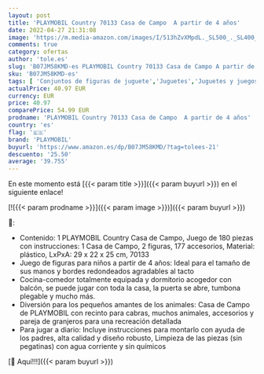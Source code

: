```yaml
---
layout: post
title: 'PLAYMOBIL Country 70133 Casa de Campo  A partir de 4 años'
date: 2022-04-27 21:31:08
image: 'https://m.media-amazon.com/images/I/513hZvXMpdL._SL500_._SL400_.jpg'
comments: true
category: ofertas
author: 'tole.es'
slug: 'B07JM58KMD-es PLAYMOBIL Country 70133 Casa de Campo A partir de 4 años'
sku: 'B07JM58KMD-es'
tags: [ 'Conjuntos de figuras de juguete','Juguetes','Juguetes y juegos','Muñecos y figuras','playmobil','🇪🇸', ]
actualPrice: 40.97 EUR
currency: EUR
price: 40.97
comparePrice: 54.99 EUR
prodname: 'PLAYMOBIL Country 70133 Casa de Campo  A partir de 4 años'
country: 'es'
flag: '🇪🇸'
brand: 'PLAYMOBIL'
buyurl: 'https://www.amazon.es/dp/B07JM58KMD/?tag=tolees-21'
descuento: '25.50'
average: '39.755'
---
```


En este momento está [{{< param title >}}]({{< param buyurl >}}) en el siguiente enlace!

[![{{< param prodname >}}]({{< param image >}})]({{< param buyurl >}})

🔎:

- Contenido: 1 PLAYMOBIL Country Casa de Campo, Juego de 180 piezas con instrucciones: 1 Casa de Campo, 2 figuras, 177 accesorios, Material: plástico, LxPxA: 29 x 22 x 25 cm, 70133
- Juego de figuras para niños a partir de 4 años: Ideal para el tamaño de sus manos y bordes redondeados agradables al tacto
- Cocina-comedor totalmente equipada y dormitorio acogedor con balcón, se puede jugar con toda la casa, la puerta se abre, tumbona plegable y mucho más.
- Diversión para los pequeños amantes de los animales: Casa de Campo de PLAYMOBIL con recinto para cabras, muchos animales, accesorios y pareja de granjeros para una recreación detallada
- Para jugar a diario: Incluye instrucciones para montarlo con ayuda de los padres, alta calidad y diseño robusto, Limpieza de las piezas (sin pegatinas) con agua corriente y sin químicos

[🛒 Aquí!!!]({{< param buyurl >}})
